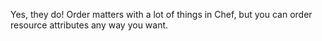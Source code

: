 Yes, they do! Order matters with a lot of things in Chef, but you can order resource attributes any way you want.
